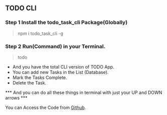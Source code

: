 ## TODO CLI 
### Step 1 Install the todo_task_cli Package(Globally)
> npm i todo_task_cli -g

### Step 2 Run(Command) in your Terminal.
> todo

- And you have the total CLI version of TODO App.
- You can add new Tasks in the List (Database).
- Mark the Tasks Complete.
- Delete the Task.


*** And you can do all these things in terminal with just your UP and DOWN arrows ***

You can Access the Code from [Github](https://github.com/MuhammadAakash/todo_task_cli).